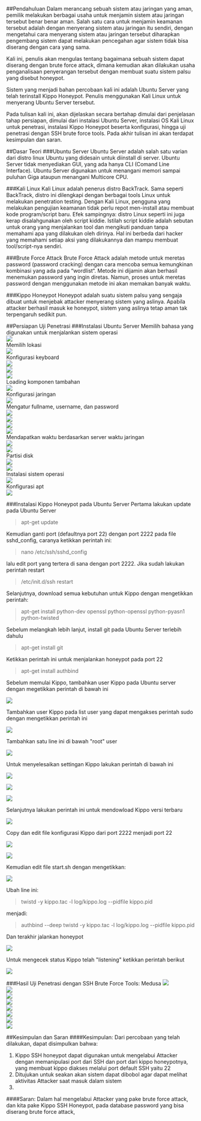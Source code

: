 ##Pendahuluan
Dalam merancang sebuah sistem atau jaringan yang aman, pemilik melakukan berbagai usaha untuk menjamin sistem atau jaringan tersebut benar benar aman. Salah satu cara untuk menjamin keamanan tersebut adalah dengan menyerang sistem atau jaringan itu sendiri, dengan mengetahui cara menyerang sistem atau jaringan tersebut diharapkan pengembang sistem dapat melakukan pencegahan agar sistem tidak bisa diserang dengan cara yang sama.

Kali ini, penulis akan mengulas tentang bagaimana sebuah sistem dapat diserang dengan brute force attack, dimana kemudian akan dilakukan usaha penganalisaan penyerangan tersebut dengan membuat suatu sistem palsu yang disebut honeypot.

Sistem yang menjadi bahan percobaan kali ini adalah Ubuntu Server yang telah terinstall Kippo Honeypot. Penulis menggunakan Kali Linux untuk menyerang Ubuntu Server tersebut.

Pada tulisan kali ini, akan dijelaskan secara bertahap dimulai dari penjelasan tahap persiapan, dimulai dari instalasi Ubuntu Server, instalasi OS Kali Linux untuk penetrasi, instalasi Kippo Honeypot beserta konfigurasi, hingga uji penetrasi dengan SSH brute force tools. Pada akhir tulisan ini akan terdapat kesimpulan dan saran.

##Dasar Teori
###Ubuntu Server
Ubuntu Server adalah salah satu varian dari distro linux Ubuntu yang didesain untuk diinstall di server. Ubuntu Server tidak menyediakan GUI, yang ada hanya CLI (Comand Line Interface). Ubuntu Server digunakan untuk menangani memori sampai puluhan Giga ataupun menangani Multicore CPU.

###Kali Linux
Kali Linux adalah penerus distro BackTrack. Sama seperti BackTrack, distro ini dilengkapi dengan berbagai tools Linux untuk melakukan penetration testing. Dengan Kali Linux, pengguna yang melakukan pengujian keamanan tidak perlu repot men-install atau membuat kode program/script baru. Efek sampingnya: distro Linux seperti ini juga kerap disalahgunakan oleh script kiddie. Istilah script kiddie adalah sebutan untuk orang yang menjalankan tool dan mengikuti panduan tanpa memahami apa yang dilakukan oleh dirinya. Hal ini berbeda dari hacker yang memahami setiap aksi yang dilakukannya dan mampu membuat tool/script-nya sendiri.

###Brute Force Attack
Brute Force Attack adalah metode untuk meretas password (password cracking) dengan cara mencoba semua kemungkinan kombinasi yang ada pada “wordlist“. Metode ini dijamin akan berhasil menemukan password yang ingin diretas. Namun, proses untuk meretas password dengan menggunakan metode ini akan memakan banyak waktu.

###Kippo Honeypot
Honeypot adalah suatu sistem palsu yang sengaja dibuat untuk menjebak attacker menyerang sistem yang aslinya. Apabila attacker berhasil masuk ke honeypot, sistem yang aslinya tetap aman tak terpengaruh sedikit pun. 

##Persiapan Uji Penetrasi
###Instalasi Ubuntu Server
Memilih bahasa yang digunakan untuk menjalankan sistem operasi<br/>
![](https://github.com/kharismana31/PKSJ/blob/master/tugas1/images/install_ubuntu_server_1.png?raw=true)<br/>
Memilih lokasi<br/>
![](https://github.com/kharismana31/PKSJ/blob/master/tugas1/images/install_ubuntu_server_2.png?raw=true)<br/>
Konfigurasi keyboard<br/>
![](https://github.com/kharismana31/PKSJ/tree/master/tugas1/images/install_ubuntu_server-3.png?raw=true)<br/>
![](https://github.com/kharismana31/PKSJ/tree/master/tugas1/images/install_ubuntu_server_4.png?raw=true)<br/>
![](https://github.com/kharismana31/PKSJ/tree/master/tugas1/images/install_ubuntu_server-5.png?raw=true)<br/>
Loading komponen tambahan<br/>
![](https://github.com/kharismana31/PKSJ/tree/master/tugas1/images/install_ubuntu_server_6.png?raw=true)<br/>
Konfigurasi jaringan<br/>
![](https://github.com/kharismana31/PKSJ/tree/master/tugas1/images/install_ubuntu_server_7.png?raw=true)<br/>
Mengatur fullname, username, dan password<br/>
![](https://github.com/kharismana31/PKSJ/tree/master/tugas1/images/install_ubuntu_server_8.png?raw=true)<br/>
![](https://github.com/kharismana31/PKSJ/tree/master/tugas1/images/install_ubuntu_server_10.png?raw=true)<br/>
![](https://github.com/kharismana31/PKSJ/tree/master/tugas1/images/install_ubuntu_server_11.png?raw=true)<br/>
![](https://github.com/kharismana31/PKSJ/tree/master/tugas1/images/install_ubuntu_server-12.png?raw=true)<br/>
Mendapatkan waktu berdasarkan server waktu jaringan<br/>
![](https://github.com/kharismana31/PKSJ/tree/master/tugas1/images/install_ubuntu_server_13.png?raw=true)<br/>
![](https://github.com/kharismana31/PKSJ/tree/master/tugas1/images/install_ubuntu_server_14.png?raw=true)<br/>
Partisi disk<br/>
![](https://github.com/kharismana31/PKSJ/tree/master/tugas1/images/install_ubuntu_server-15.png?raw=true)<br/>
![](https://github.com/kharismana31/PKSJ/tree/master/tugas1/images/install_ubuntu_server_16.png?raw=true)<br/>
Instalasi sistem operasi<br/>
![](https://github.com/kharismana31/PKSJ/tree/master/tugas1/images/install_ubuntu_server_17.png?raw=true)<br/>
Konfigurasi apt<br/>
![](https://github.com/kharismana31/PKSJ/tree/master/tugas1/images/install_ubuntu_server_18.png?raw=true)<br/>


###Instalasi Kippo Honeypot pada Ubuntu Server
Pertama lakukan update pada Ubuntu Server

> apt-get update

Kemudian ganti port (defaultnya port 22) dengan port 2222 pada file sshd_config, caranya ketikkan perintah ini:

> nano /etc/ssh/sshd_config

lalu edit port yang tertera di sana dengan port 2222. Jika sudah lakukan perintah restart

> /etc/init.d/ssh restart

Selanjutnya, download semua kebutuhan untuk Kippo dengan mengetikkan perintah:

> apt-get install python-dev openssl python-openssl python-pyasn1 python-twisted

Sebelum melangkah lebih lanjut, install git pada Ubuntu Server terlebih dahulu

> apt-get install git

Ketikkan perintah ini untuk menjalankan honeypot pada port 22

> apt-get install authbind

Sebelum memulai Kippo, tambahkan user Kippo pada Ubuntu server dengan megetikkan perintah di bawah ini

![](1_tambah_user_kippo.png?raw=true)<br/>

Tambahkan user Kippo pada list user yang dapat mengakses perintah sudo dengan mengetikkan perintah ini

![](2_edit_visudo.png?raw=true)<br/>

Tambahkan satu line ini di bawah "root" user 

![](3_edit_visudo.png?raw=true)<br/>

Untuk menyelesaikan settingan Kippo lakukan perintah di bawah ini

![](4_using_port_22.png?raw=true)<br/>

![](5_using_port_22.png?raw=true)<br/>

![](6_using_port_22.png?raw=true)<br/>

Selanjutnya lakukan perintah ini untuk mendowload Kippo versi terbaru 

![](7_git_clone.png?raw=true)<br/>

Copy dan edit file konfigurasi Kippo dari port 2222 menjadi port 22 

![](8_copy_kippo.png?raw=true)<br/>

![](9_nano_kippo.png?raw=true)<br/>

Kemudian edit file start.sh dengan mengetikkan:

![](10_nano_start.png?raw=true)<br/>

Ubah line ini:

> twistd -y kippo.tac -l log/kippo.log --pidfile kippo.pid

menjadi:

> authbind --deep twistd -y kippo.tac -l log/kippo.log --pidfile kippo.pid

Dan terakhir jalankan honeypot

![](11_run_honeypot.png?raw=true)<br/>

Untuk mengecek status Kippo telah "listening" ketikkan perintah berikut

![](12_cek_kippo.png?raw=true)<br/>

###Hasil Uji Penetrasi dengan SSH Brute Force Tools: Medusa
![](16-52-38_connect_to_ssh.png?raw=true)<br/>
![](16-53-49_pass_gagal.png?raw=true)<br/>
![](16-54-37_login_success_root.png?raw=true)<br/>
![](16-55-48_ls.png?raw=true)<br/>
![](16-56-37_touch_pksj.png?raw=true)<br/>
![](16-57-34_ls_rm.png?raw=true)<br/>
![](16-59-41_exit.png?raw=true)<br/>
![](17-00-18_ls_terakhir.png?raw=true)<br/>

##Kesimpulan dan Saran
####Kesimpulan:
Dari percobaan yang telah dilakukan, dapat disimpulkan bahwa:<br/>
1. Kippo SSH honeypot dapat digunakan untuk mengelabui Attacker dengan memanipulasi port dari SSH dan port dari kippo honeypotnya, yang membuat kippo diakses melalui port default SSH yaitu 22
2. Ditujukan untuk seakan akan sistem dapat dibobol agar dapat melihat aktivitas Attacker saat masuk dalam sistem
3. 

####Saran:
Dalam hal mengelabui Attacker yang pake brute force attack, dan kita pake Kippo SSH Honeypot, pada database password yang bisa diserang brute force attack, 




